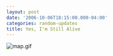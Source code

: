 ```yaml
---
layout: post
date: '2006-10-06T18:15:00.000-04:00'
categories: random-updates
title: Yes, I'm Still Alive
---
```




![map.gif](map.gif)</a>